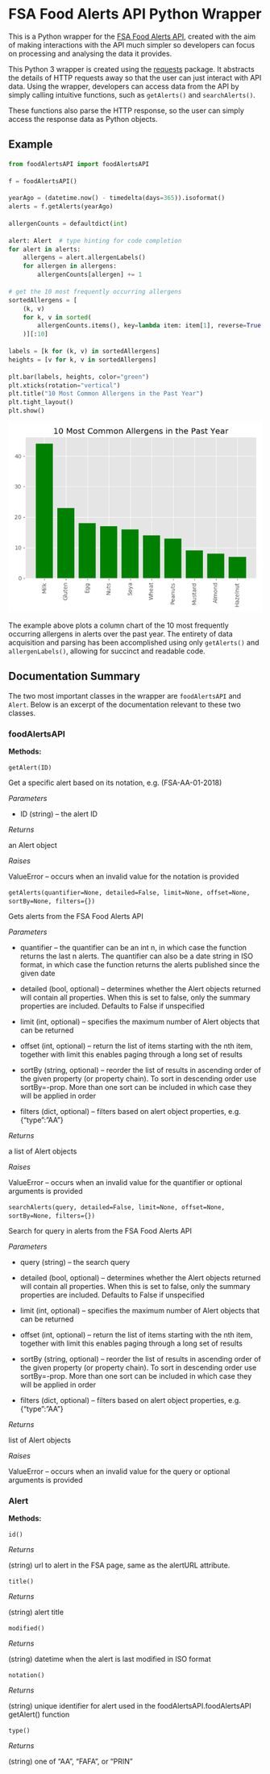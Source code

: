 # FSA Food Alerts API Python Wrapper

This is a Python wrapper for the [FSA Food Alerts API](https://data.food.gov.uk/food-alerts/ui/reference), created with the aim of making interactions with the API much simpler so developers can focus on processing and analysing the data it provides.

This Python 3 wrapper is created using the [requests](https://requests.readthedocs.io/en/master/) package. It abstracts the details of HTTP requests away so that the user can just interact with API data. Using the wrapper, developers can access data from the API by simply calling intuitive functions, such as `getAlerts()` and `searchAlerts()`.

These functions also parse the HTTP response, so the user can simply access the response data as Python objects. 

## Example

```python
from foodAlertsAPI import foodAlertsAPI

f = foodAlertsAPI()

yearAgo = (datetime.now() - timedelta(days=365)).isoformat()
alerts = f.getAlerts(yearAgo)

allergenCounts = defaultdict(int)

alert: Alert  # type hinting for code completion
for alert in alerts:
    allergens = alert.allergenLabels()
    for allergen in allergens:
        allergenCounts[allergen] += 1

# get the 10 most frequently occurring allergens
sortedAllergens = [
    (k, v)
    for k, v in sorted(
        allergenCounts.items(), key=lambda item: item[1], reverse=True
    )][:10]

labels = [k for (k, v) in sortedAllergens]
heights = [v for k, v in sortedAllergens]

plt.bar(labels, heights, color="green")
plt.xticks(rotation="vertical")
plt.title("10 Most Common Allergens in the Past Year")
plt.tight_layout()
plt.show()
```

![Allergens column chart](https://github.com/epimorphics/food-alerts-wrapper/raw/master/top_allergens.png)

The example above plots a column chart of the 10 most frequently occurring allergens in alerts over the past year. The entirety of data acquisition and parsing has been accomplished using only `getAlerts()` and `allergenLabels()`, allowing for succinct and readable code. 

## Documentation Summary


The two most important classes in the wrapper are `foodAlertsAPI` and `Alert`. Below is an excerpt of the documentation relevant to these two classes.

### foodAlertsAPI

**Methods:**

`getAlert(ID)`

Get a specific alert based on its notation, e.g. (FSA-AA-01-2018)

_Parameters_

- ID (string) – the alert ID

_Returns_

an Alert object

_Raises_

ValueError – occurs when an invalid value for the notation is provided

`getAlerts(quantifier=None, detailed=False, limit=None, offset=None, sortBy=None, filters={})`

Gets alerts from the FSA Food Alerts API

_Parameters_


- quantifier – the quantifier can be an int n, in which case the function returns the last n alerts. The quantifier can also be a date string in ISO format, in which case the function returns the alerts published since the given date

- detailed (bool, optional) – determines whether the Alert objects returned will contain all properties. When this is set to false, only the summary properties are included. Defaults to False if unspecified

- limit (int, optional) – specifies the maximum number of Alert objects that can be returned

- offset (int, optional) – return the list of items starting with the nth item, together with limit this enables paging through a long set of results

- sortBy (string, optional) – reorder the list of results in ascending order of the given property (or property chain). To sort in descending order use sortBy=-prop. More than one sort can be included in which case they will be applied in order

- filters (dict, optional) – filters based on alert object properties, e.g. {“type”:”AA”}

_Returns_

a list of Alert objects

_Raises_

ValueError – occurs when an invalid value for the quantifier or optional arguments is provided

`searchAlerts(query, detailed=False, limit=None, offset=None, sortBy=None, filters={})`

Search for query in alerts from the FSA Food Alerts API

_Parameters_

- query (string) – the search query

- detailed (bool, optional) – determines whether the Alert objects returned will contain all properties. When this is set to false, only the summary properties are included. Defaults to False if unspecified

- limit (int, optional) – specifies the maximum number of Alert objects that can be returned

- offset (int, optional) – return the list of items starting with the nth item, together with limit this enables paging through a long set of results

- sortBy (string, optional) – reorder the list of results in ascending order of the given property (or property chain). To sort in descending order use sortBy=-prop. More than one sort can be included in which case they will be applied in order

- filters (dict, optional) – filters based on alert object properties, e.g. {“type”:”AA”}

_Returns_

list of Alert objects

_Raises_

ValueError – occurs when an invalid value for the query or optional arguments is provided

### Alert

**Methods:**

`id()`

_Returns_

(string) url to alert in the FSA page, same as the alertURL attribute.

`title()`

_Returns_

(string) alert title

`modified()`

_Returns_

(string) datetime when the alert is last modified in ISO format

`notation()`

_Returns_

(string) unique identifier for alert used in the foodAlertsAPI.foodAlertsAPI getAlert() function

`type()`

_Returns_

(string) one of “AA”, “FAFA”, or “PRIN”


